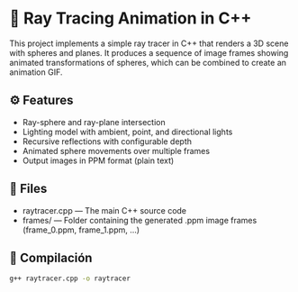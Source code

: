 # 🎨 Ray Tracing Animation in C++
This project implements a simple ray tracer in C++ that renders a 3D scene with spheres and planes. It produces a sequence of image frames showing animated transformations of spheres, which can be combined to create an animation GIF.

## ⚙️ Features
 - Ray-sphere and ray-plane intersection
 - Lighting model with ambient, point, and directional lights
 - Recursive reflections with configurable depth
 - Animated sphere movements over multiple frames
 - Output images in PPM format (plain text)

## 📁 Files
- raytracer.cpp — The main C++ source code
- frames/ — Folder containing the generated .ppm image frames (frame_0.ppm, frame_1.ppm, ...)

## 🚀 Compilación

```bash
g++ raytracer.cpp -o raytracer

